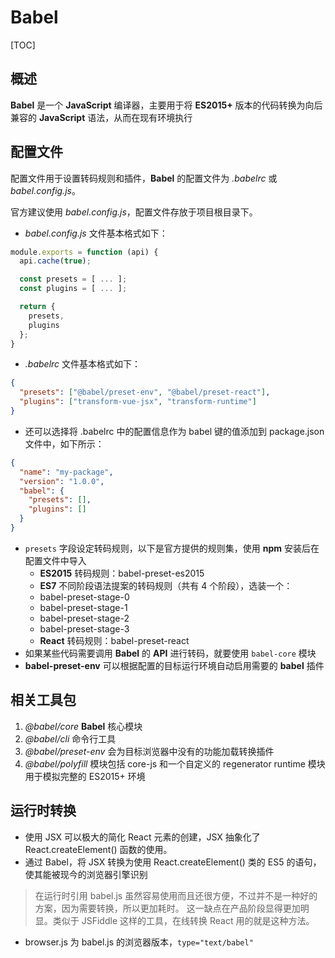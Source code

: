 # Babel

[TOC]

## 概述

**Babel** 是一个 **JavaScript** 编译器，主要用于将 **ES2015+** 版本的代码转换为向后兼容的 **JavaScript** 语法，从而在现有环境执行

## 配置文件

配置文件用于设置转码规则和插件，**Babel** 的配置文件为 _.babelrc_ 或 _babel.config.js_。

官方建议使用 _babel.config.js_，配置文件存放于项目根目录下。

- _babel.config.js_ 文件基本格式如下：

```javascript
module.exports = function (api) {
  api.cache(true);

  const presets = [ ... ];
  const plugins = [ ... ];

  return {
    presets,
    plugins
  };
}
```

- _.babelrc_ 文件基本格式如下：

```json
{
  "presets": ["@babel/preset-env", "@babel/preset-react"],
  "plugins": ["transform-vue-jsx", "transform-runtime"]
}
```

- 还可以选择将 .babelrc 中的配置信息作为 babel 键的值添加到 package.json 文件中，如下所示：

```json
{
  "name": "my-package",
  "version": "1.0.0",
  "babel": {
    "presets": [],
    "plugins": []
  }
}
```

- `presets` 字段设定转码规则，以下是官方提供的规则集，使用 **npm** 安装后在配置文件中导入
  - **ES2015** 转码规则：babel-preset-es2015
  - **ES7** 不同阶段语法提案的转码规则（共有 4 个阶段），选装一个：
  - babel-preset-stage-0
  - babel-preset-stage-1
  - babel-preset-stage-2
  - babel-preset-stage-3
  - **React** 转码规则：babel-preset-react
- 如果某些代码需要调用 **Babel** 的 **API** 进行转码，就要使用 `babel-core` 模块
- **babel-preset-env** 可以根据配置的目标运行环境自动启用需要的 **babel** 插件

## 相关工具包

1. _@babel/core_ **Babel** 核心模块
2. _@babel/cli_ 命令行工具
3. _@babel/preset-env_ 会为目标浏览器中没有的功能加载转换插件
4. _@babel/polyfill_ 模块包括 core-js 和一个自定义的 regenerator runtime 模块用于模拟完整的 ES2015+ 环境

## 运行时转换

- 使用 JSX 可以极大的简化 React 元素的创建，JSX 抽象化了 React.createElement() 函数的使用。
- 通过 Babel，将 JSX 转换为使用 React.createElement() 类的 ES5 的语句，使其能被现今的浏览器引擎识别

> 在运行时引用 babel.js 虽然容易使用而且还很方便，不过并不是一种好的方案，因为需要转换，所以更加耗时。
> 这一缺点在产品阶段显得更加明显。类似于 JSFiddle 这样的工具，在线转换 React 用的就是这种方法。

- browser.js 为 babel.js 的浏览器版本，`type="text/babel"`
